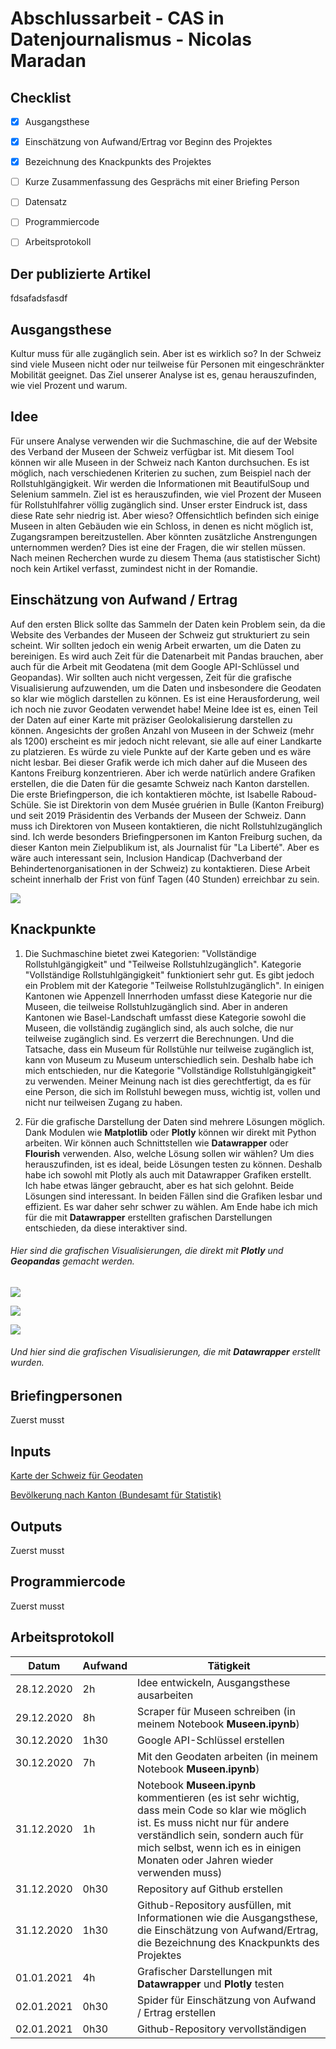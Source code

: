 
# Abschlussarbeit - CAS in Datenjournalismus - Nicolas Maradan




## Checklist

- [x] Ausgangsthese
- [x] Einschätzung von Aufwand/Ertrag vor Beginn des Projektes 
- [x] Bezeichnung des Knackpunkts des Projektes
- [ ] Kurze Zusammenfassung des Gesprächs mit einer Briefing Person 
- [ ] Datensatz
- [ ] Programmiercode
- [ ] Arbeitsprotokoll



## Der publizierte Artikel

fdsafadsfasdf



## Ausgangsthese

Kultur muss für alle zugänglich sein. Aber ist es wirklich so? In der Schweiz sind viele Museen nicht oder nur teilweise für Personen mit eingeschränkter Mobilität geeignet. Das Ziel unserer Analyse ist es, genau herauszufinden, wie viel Prozent und warum.



## Idee

Für unsere Analyse verwenden wir die Suchmaschine, die auf der Website des Verband der Museen der Schweiz verfügbar ist. Mit diesem Tool können wir alle Museen in der Schweiz nach Kanton durchsuchen. Es ist möglich, nach verschiedenen Kriterien zu suchen, zum Beispiel nach der Rollstuhlgängigkeit. Wir werden die Informationen mit BeautifulSoup und Selenium sammeln. Ziel ist es herauszufinden, wie viel Prozent der Museen für Rollstuhlfahrer völlig zugänglich sind. Unser erster Eindruck ist, dass diese Rate sehr niedrig ist. Aber wieso? Offensichtlich befinden sich einige Museen in alten Gebäuden wie ein Schloss, in denen es nicht möglich ist, Zugangsrampen bereitzustellen. Aber könnten zusätzliche Anstrengungen unternommen werden? Dies ist eine der Fragen, die wir stellen müssen. Nach meinen Recherchen wurde zu diesem Thema (aus statistischer Sicht) noch kein Artikel verfasst, zumindest nicht in der Romandie. 



## Einschätzung von Aufwand / Ertrag

Auf den ersten Blick sollte das Sammeln der Daten kein Problem sein, da die Website des Verbandes der Museen der Schweiz gut strukturiert zu sein scheint. Wir sollten jedoch ein wenig Arbeit erwarten, um die Daten zu bereinigen. Es wird auch Zeit für die Datenarbeit mit Pandas brauchen, aber auch für die Arbeit mit Geodatena (mit dem Google API-Schlüssel und Geopandas). Wir sollten auch nicht vergessen, Zeit für die grafische Visualisierung aufzuwenden, um die Daten und insbesondere die Geodaten so klar wie möglich darstellen zu können. Es ist eine Herausforderung, weil ich noch nie zuvor Geodaten verwendet habe! Meine Idee ist es, einen Teil der Daten auf einer Karte mit präziser Geolokalisierung darstellen zu können. Angesichts der großen Anzahl von Museen in der Schweiz (mehr als 1200) erscheint es mir jedoch nicht relevant, sie alle auf einer Landkarte zu platzieren. Es würde zu viele Punkte auf der Karte geben und es wäre nicht lesbar. Bei dieser Grafik werde ich mich daher auf die Museen des Kantons Freiburg konzentrieren. Aber ich werde natürlich andere Grafiken erstellen, die die Daten für die gesamte Schweiz nach Kanton darstellen. Die erste Briefingperson, die ich kontaktieren möchte, ist Isabelle Raboud-Schüle. Sie ist Direktorin von dem Musée gruérien in Bulle (Kanton Freiburg) und seit 2019 Präsidentin des Verbands der Museen der Schweiz. Dann muss ich Direktoren von Museen kontaktieren, die nicht Rollstuhlzugänglich sind. Ich werde besonders Briefingpersonen im Kanton Freiburg suchen, da dieser Kanton mein Zielpublikum ist, als Journalist für "La Liberté".
Aber es wäre auch interessant sein, Inclusion Handicap (Dachverband der Behindertenorganisationen in der Schweiz) zu kontaktieren. Diese Arbeit scheint innerhalb der Frist von fünf Tagen (40 Stunden) erreichbar zu sein.

![](diverses/spider.png)



## Knackpunkte

1. Die Suchmaschine bietet zwei Kategorien: "Vollständige Rollstuhlgängigkeit" und "Teilweise Rollstuhlzugänglich". Kategorie "Vollständige Rollstuhlgängigkeit" funktioniert sehr gut. Es gibt jedoch ein Problem mit der Kategorie "Teilweise Rollstuhlzugänglich". In einigen Kantonen wie Appenzell Innerrhoden umfasst diese Kategorie nur die Museen, die teilweise Rollstuhlzugänglich sind. Aber in anderen Kantonen wie Basel-Landschaft umfasst diese Kategorie sowohl die Museen, die vollständig zugänglich sind, als auch solche, die nur teilweise zugänglich sind. Es verzerrt die Berechnungen. Und die Tatsache, dass ein Museum für Rollstühle nur teilweise zugänglich ist, kann von Museum zu Museum unterschiedlich sein. Deshalb habe ich mich entschieden, nur die Kategorie "Vollständige Rollstuhlgängigkeit" zu verwenden. Meiner Meinung nach ist dies gerechtfertigt, da es für eine Person, die sich im Rollstuhl bewegen muss, wichtig ist, vollen und nicht nur teilweisen Zugang zu haben.

2. Für die grafische Darstellung der Daten sind mehrere Lösungen möglich. Dank Modulen wie **Matplotlib** oder **Plotly** können wir direkt mit Python arbeiten. Wir können auch Schnittstellen wie **Datawrapper** oder **Flourish** verwenden. Also, welche Lösung sollen wir wählen? Um dies herauszufinden, ist es ideal, beide Lösungen testen zu können. Deshalb habe ich sowohl mit Plotly als auch mit Datawrapper Grafiken erstellt. Ich habe etwas länger gebraucht, aber es hat sich gelohnt. Beide Lösungen sind interessant. In beiden Fällen sind die Grafiken lesbar und effizient. Es war daher sehr schwer zu wählen. Am Ende habe ich mich für die mit **Datawrapper** erstellten grafischen Darstellungen entschieden, da diese interaktiver sind.

###### Hier sind die grafischen Visualisierungen, die direkt mit **Plotly** und **Geopandas** gemacht werden.

![](graphics/accessibilite.png)

![](graphics/densite.png)

![](graphics/fribourg.jpg)

###### Und hier sind die grafischen Visualisierungen, die mit **Datawrapper** erstellt wurden.



## Briefingpersonen

Zuerst musst


## Inputs

[Karte der Schweiz für Geodaten](inputs/g1g17.shp)

[Bevölkerung nach Kanton (Bundesamt für Statistik)](inputs/je-d-01.02.03.04.xlsx)


## Outputs

Zuerst musst


## Programmiercode

Zuerst musst


## Arbeitsprotokoll

| Datum  | Aufwand | Tätigkeit |
| ------------- | ------------- | ------------- |
| 28.12.2020  | 2h  | Idee entwickeln, Ausgangsthese ausarbeiten  |
| 29.12.2020  | 8h  | Scraper für Museen schreiben (in meinem Notebook **Museen.ipynb**) |
| 30.12.2020  | 1h30  | Google API-Schlüssel erstellen |
| 30.12.2020  | 7h  | Mit den Geodaten arbeiten (in meinem Notebook **Museen.ipynb**) |
| 31.12.2020  | 1h  | Notebook **Museen.ipynb** kommentieren (es ist sehr wichtig, dass mein Code so klar wie möglich ist. Es muss nicht nur für andere verständlich sein, sondern auch für mich selbst, wenn ich es in einigen Monaten oder Jahren wieder verwenden muss) |
| 31.12.2020  | 0h30  | Repository auf Github erstellen |
| 31.12.2020  | 1h30  | Github-Repository ausfüllen, mit Informationen wie die Ausgangsthese, die Einschätzung von Aufwand/Ertrag, die Bezeichnung des Knackpunkts des Projektes |
| 01.01.2021  | 4h  | Grafischer Darstellungen mit **Datawrapper** und **Plotly** testen |
| 02.01.2021  | 0h30  | Spider für Einschätzung von Aufwand / Ertrag erstellen |
| 02.01.2021  | 0h30  | Github-Repository vervollständigen |
